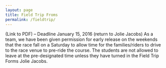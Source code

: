 ```yaml
---
layout: page
title: Field Trip Froms
permalink: /fieldtrip/
---
```


(Link to PDF)  – Deadline January 15, 2016 (return to Jolie Jacobs)
As a team, we have been given permission for early release on the weekends that the race fall on a Saturday to allow time for the families/riders to drive to the race venue to pre-ride the course. The students are not allowed to leave at the pre-designated time unless they have turned in the Field Trip Forms Jolie Jacobs.


